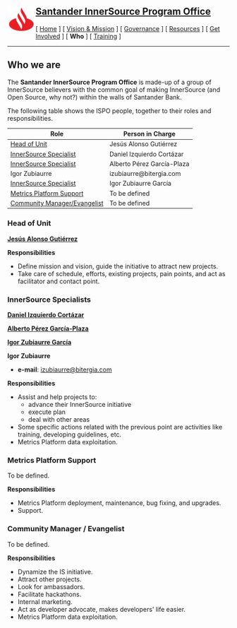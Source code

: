 <h2>
 <a href="/README.md">
   <img alt="Santander" src="/assets/img/santander.png" align="left" width="64" height="64" />
   Santander InnerSource Program Office
 </a>
</h2>

[ [Home](/README.md) ] [ [Vision & Mission](/doc/vision-and-mission.md) ] [ [Governance](/doc/governance.md) ] [ [Resources](/doc/resources.md) ] [ [Get Involved](/doc/get-involved.md) ] [ **Who** ] [ [Training](/doc/training.md) ]

---

## Who we are

The **Santander InnerSource Program Office** is made-up of a group of InnerSource believers with the common goal of making InnerSource (and Open Source, why not?) within the walls of Santander Bank.

The following table shows the ISPO people, together to their roles and responsibilities.

<table>
    <thead>
        <tr>
            <th>Role</th>
            <th>Person in Charge</th>
        </tr>
    </thead>
    <tbody>
        <tr>
            <td rowspan=1><a href="#head-of-unit">Head of Unit</a></td>
            <td rowspan=1>Jesús Alonso Gutiérrez</td>
        </tr>
        <tr>
            <td rowspan=1><a href="#innerSource-specialists">InnerSource Specialist</a></td>
            <td>Daniel Izquierdo Cortázar</td>
        </tr>
        <tr>
            <td rowspan=1><a href="#innerSource-specialists">InnerSource Specialist</a></td>
            <td>Alberto Pérez García-Plaza</td>
        </tr>
        <tr>
            <td>Igor Zubiaurre</td>
            <td>izubiaurre@bitergia.com</td>
        </tr>
        <tr />
        <tr>
            <td rowspan=1><a href="#innerSource-specialists">InnerSource Specialist</a></td>
            <td>Igor Zubiaurre García</td>
        </tr>
           <tr>
            <td><a href="#metrics-platform-support">Metrics Platform Support</a></td>
            <td>To be defined</td>
        </tr>
        <tr>
            <td><a href="#community-manager--evangelist">Community Manager/Evangelist</td>
            <td>To be defined</td>
        </tr>
    </tbody>
</table>

### Head of Unit

[**Jesús Alonso Gutiérrez**](https://github.com/jesusalonsogut)

**Responsibilities**
* Define mission and vision, guide the initiative to attract new projects.
* Take care of schedule, efforts, existing projects, pain points, and act as facilitator and contact point.

### InnerSource Specialists

[**Daniel Izquierdo Cortázar**](https://github.com/dicortazar)

[**Alberto Pérez García-Plaza**](https://github.com/alpgarcia)

[**Igor Zubiaurre García**](https://github.com/fioddor)

**Igor Zubiaurre**
- **e-mail**: izubiaurre@bitergia.com

**Responsibilities**
* Assist and help projects to:
  - advance their InnerSource initiative
  - execute plan
  - deal with other areas
* Some specific actions related with the previous point are activities like training, developing guidelines, etc.
* Metrics Platform data exploitation.

### Metrics Platform Support

To be defined.

**Responsibilities**
* Metrics Platform deployment, maintenance, bug fixing, and upgrades.
* Support.

### Community Manager / Evangelist

To be defined.

**Responsibilities**
* Dynamize the IS initiative.
* Attract other projects.
* Look for ambassadors.
* Facilitate hackathons.
* Internal marketing.
* Act as developer advocate, makes developers' life easier.
* Metrics Platform data exploitation.
